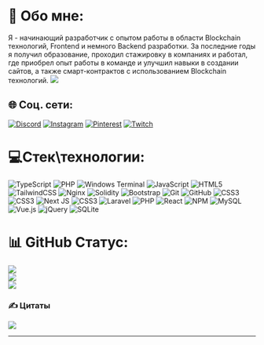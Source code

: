 # 💫 Обо мне:
Я - начинающий разработчик с опытом работы в области Blockchain технологий, Frontend и немного Backend разработки. За последние годы я получил образование, проходил стажировку в компаниях и работал, где приобрел опыт работы в команде и улучшил навыки в создании сайтов, а также смарт-контрактов с использованием Blockchain технологий.
[![](https://visitcount.itsvg.in/api?id=HeisPovedim&icon=0&color=1)](https://visitcount.itsvg.in)


## 🌐 Соц. сети:
[![Discord](https://img.shields.io/badge/Discord-%237289DA.svg?logo=discord&logoColor=white)](https://discord.gg/@sanmanjiro) [![Instagram](https://img.shields.io/badge/Instagram-%23E4405F.svg?logo=Instagram&logoColor=white)](https://instagram.com/mk.larionov) [![Pinterest](https://img.shields.io/badge/Pinterest-%23E60023.svg?logo=Pinterest&logoColor=white)](https://pinterest.com/Revilli0N) [![Twitch](https://img.shields.io/badge/Twitch-%239146FF.svg?logo=Twitch&logoColor=white)](https://twitch.tv/rev_illarion) 

# 💻Стек\технологии:
![TypeScript](https://img.shields.io/badge/typescript-%23007ACC.svg?style=for-the-badge&logo=typescript&logoColor=white) ![PHP](https://img.shields.io/badge/php-%23777BB4.svg?style=for-the-badge&logo=php&logoColor=white) ![Windows Terminal](https://img.shields.io/badge/Windows%20Terminal-%234D4D4D.svg?style=for-the-badge&logo=windows-terminal&logoColor=white) ![JavaScript](https://img.shields.io/badge/javascript-%23323330.svg?style=for-the-badge&logo=javascript&logoColor=%23F7DF1E) ![HTML5](https://img.shields.io/badge/html5-%23E34F26.svg?style=for-the-badge&logo=html5&logoColor=white) ![TailwindCSS](https://img.shields.io/badge/tailwindcss-%2338B2AC.svg?style=for-the-badge&logo=tailwind-css&logoColor=white) ![Nginx](https://img.shields.io/badge/nginx-%23009639.svg?style=for-the-badge&logo=nginx&logoColor=white) ![Solidity](https://img.shields.io/badge/Solidity-%23363636.svg?style=for-the-badge&logo=solidity&logoColor=white) ![Bootstrap](https://img.shields.io/badge/bootstrap-%238511FA.svg?style=for-the-badge&logo=bootstrap&logoColor=white) ![Git](https://img.shields.io/badge/git-%23F05033.svg?style=for-the-badge&logo=git&logoColor=white) ![GitHub](https://img.shields.io/badge/github-%23121011.svg?style=for-the-badge&logo=github&logoColor=white) ![CSS3](https://img.shields.io/badge/css3-%231572B6.svg?style=for-the-badge&logo=css3&logoColor=white) ![CSS3](https://img.shields.io/badge/css3-%231572B6.svg?style=for-the-badge&logo=css3&logoColor=white) ![Next JS](https://img.shields.io/badge/Next-black?style=for-the-badge&logo=next.js&logoColor=white) ![CSS3](https://img.shields.io/badge/css3-%231572B6.svg?style=for-the-badge&logo=css3&logoColor=white) ![Laravel](https://img.shields.io/badge/laravel-%23FF2D20.svg?style=for-the-badge&logo=laravel&logoColor=white) ![PHP](https://img.shields.io/badge/php-%23777BB4.svg?style=for-the-badge&logo=php&logoColor=white) ![React](https://img.shields.io/badge/react-%2320232a.svg?style=for-the-badge&logo=react&logoColor=%2361DAFB) ![NPM](https://img.shields.io/badge/NPM-%23CB3837.svg?style=for-the-badge&logo=npm&logoColor=white) ![MySQL](https://img.shields.io/badge/mysql-4479A1.svg?style=for-the-badge&logo=mysql&logoColor=white) ![Vue.js](https://img.shields.io/badge/vue.js-%2335495e.svg?style=for-the-badge&logo=vuedotjs&logoColor=%234FC08D) ![jQuery](https://img.shields.io/badge/jquery-%230769AD.svg?style=for-the-badge&logo=jquery&logoColor=white) ![SQLite](https://img.shields.io/badge/sqlite-%2307405e.svg?style=for-the-badge&logo=sqlite&logoColor=white)
# 📊 GitHub Статус:
![](https://github-readme-stats.vercel.app/api?username=HeisPovedim&theme=dark&hide_border=false&include_all_commits=true&count_private=false)<br/>
![](https://github-readme-streak-stats.herokuapp.com/?user=HeisPovedim&theme=dark&hide_border=false)<br/>
![](https://github-readme-stats.vercel.app/api/top-langs/?username=HeisPovedim&theme=dark&hide_border=false&include_all_commits=true&count_private=false&layout=compact)

### ✍️ Цитаты
![](https://quotes-github-readme.vercel.app/api?type=horizontal&theme=dark)

---


<!-- Proudly created with GPRM ( https://gprm.itsvg.in ) -->
